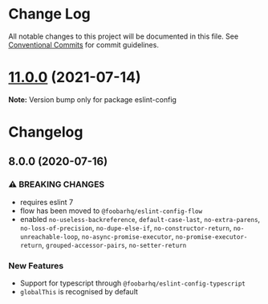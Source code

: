 # Change Log

All notable changes to this project will be documented in this file.
See [Conventional Commits](https://conventionalcommits.org) for commit guidelines.

# [11.0.0](https://github.com/madkingsag/eslint-config/compare/v11.0.0-alpha.3...v11.0.0) (2021-07-14)

**Note:** Version bump only for package eslint-config





# Changelog

## 8.0.0 (2020-07-16)

### ⚠ BREAKING CHANGES

* requires eslint 7
* flow has been moved to `@foobarhq/eslint-config-flow`
* enabled `no-useless-backreference`, `default-case-last`, `no-extra-parens`, `no-loss-of-precision`, `no-dupe-else-if`,
 `no-constructor-return`, `no-unreachable-loop`, `no-async-promise-executor`, `no-promise-executor-return`, `grouped-accessor-pairs`,
 `no-setter-return`

### New Features

* Support for typescript through `@foobarhq/eslint-config-typescript`
* `globalThis` is recognised by default
